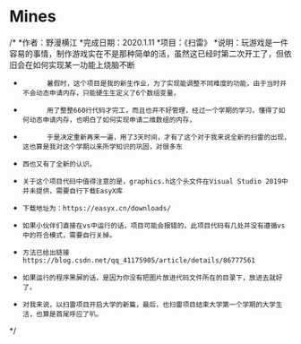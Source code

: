 # Mines
/*
*作者：野漫横江
*完成日期：2020.1.11
*项目：《扫雷》
*说明：玩游戏是一件容易的事情，制作游戏实在不是那种简单的活，虽然这已经时第二次开工了，但依旧会在如何实现某一功能上烧脑不断
*			暑假时，这个项目是我的新生作业，为了实现能调整不同难度的功能，由于当时并不会动态申请内存，只能硬生生定义了6个数组变量，
*			用了整整660行代码才完工，而且也并不好管理，经过一个学期的学习，懂得了如何动态申请内存，也明白了如何实现申请二维数组的内存，
*			于是决定重新再来一遍，用了3天时间，才有了这个对于我来说全新的扫雷的出现，这也算是我对这个学期以来所学知识的巩固，对很多东
*     西也又有了全新的认识。
*     关于这个项目代码中值得注意的是，graphics.h这个头文件在Visual Studio 2019中并未提供，需要自行下载EasyX库 
*     下载地址为：https://easyx.cn/downloads/
*     如果小伙伴们直接在vs中运行的话，项目可能会报错的，此项目代码有几处并没有遵循vs中的符合模式，需要自行关掉。
*     方法已给出链接https://blog.csdn.net/qq_41175905/article/details/86777561
*     如果运行的程序黑屏的话，是因为你没有把图片放进代码文件所在的目录下，放进去就好了。
*     对我来说，以扫雷项目开启大学的新篇，最后，也扫雷项目结束大学第一个学期的大学生活，也算是首尾呼应了叭。
*/
